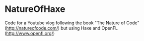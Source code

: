 NatureOfHaxe
============

Code for a Youtube vlog following the book "The Nature of Code" (http://natureofcode.com/) but using Haxe and OpenFL (http://www.openfl.org/)
